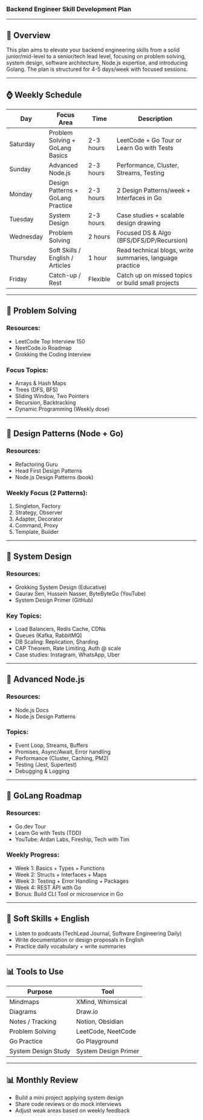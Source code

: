 ### Backend Engineer Skill Development Plan
---

## 🔬 Overview

This plan aims to elevate your backend engineering skills from a solid junior/mid-level to a senior/tech lead level, focusing on problem solving, system design, software architecture, Node.js expertise, and introducing Golang. The plan is structured for 4-5 days/week with focused sessions.

---

## ⌚ Weekly Schedule

| Day | Focus Area | Time | Description |
| --- | --- | --- | --- |
| Saturday | Problem Solving + GoLang Basics | 2-3 hours | LeetCode + Go Tour or Learn Go with Tests |
| Sunday | Advanced Node.js | 2-3 hours | Performance, Cluster, Streams, Testing |
| Monday | Design Patterns + GoLang Practice | 2-3 hours | 2 Design Patterns/week + Interfaces in Go |
| Tuesday | System Design | 2-3 hours | Case studies + scalable design drawing |
| Wednesday | Problem Solving | 2 hours | Focused DS & Algo (BFS/DFS/DP/Recursion) |
| Thursday | Soft Skills / English / Articles | 1 hour | Read technical blogs, write summaries, language practice |
| Friday | Catch-up / Rest | Flexible | Catch up on missed topics or build small projects |

---

## 🔧 Problem Solving

### Resources:

- LeetCode Top Interview 150
- NeetCode.io Roadmap
- Grokking the Coding Interview

### Focus Topics:

- Arrays & Hash Maps
- Trees (DFS, BFS)
- Sliding Window, Two Pointers
- Recursion, Backtracking
- Dynamic Programming (Weekly dose)

---

## 🔄 Design Patterns (Node + Go)

### Resources:

- Refactoring Guru
- Head First Design Patterns
- Node.js Design Patterns (book)

### Weekly Focus (2 Patterns):

1. Singleton, Factory
2. Strategy, Observer
3. Adapter, Decorator
4. Command, Proxy
5. Template, Builder

---

## 🧰 System Design

### Resources:

- Grokking System Design (Educative)
- Gaurav Sen, Hussein Nasser, ByteByteGo (YouTube)
- System Design Primer (GitHub)

### Key Topics:

- Load Balancers, Redis Cache, CDNs
- Queues (Kafka, RabbitMQ)
- DB Scaling: Replication, Sharding
- CAP Theorem, Rate Limiting, Auth @ scale
- Case studies: Instagram, WhatsApp, Uber

---

## 🚀 Advanced Node.js

### Resources:

- Node.js Docs
- Node.js Design Patterns

### Topics:

- Event Loop, Streams, Buffers
- Promises, Async/Await, Error handling
- Performance (Cluster, Caching, PM2)
- Testing (Jest, Supertest)
- Debugging & Logging

---

## 🚧 GoLang Roadmap

### Resources:

- Go.dev Tour
- Learn Go with Tests (TDD)
- YouTube: Ardan Labs, Fireship, Tech with Tim

### Weekly Progress:

- Week 1: Basics + Types + Functions
- Week 2: Structs + Interfaces + Maps
- Week 3: Testing + Error Handling + Packages
- Week 4: REST API with Go
- Bonus: Build CLI Tool or microservice in Go

---

## 📝 Soft Skills + English

- Listen to podcasts (TechLead Journal, Software Engineering Daily)
- Write documentation or design proposals in English
- Practice daily vocabulary + write summaries

---

## 📊 Tools to Use

| Purpose | Tool |
| --- | --- |
| Mindmaps | XMind, Whimsical |
| Diagrams | Draw.io |
| Notes / Tracking | Notion, Obsidian |
| Problem Solving | LeetCode, NeetCode |
| Go Practice | Go Playground |
| System Design Study | System Design Primer |

---

## 📊 Monthly Review

- Build a mini project applying system design
- Share code reviews or do mock interviews
- Adjust weak areas based on weekly feedback
